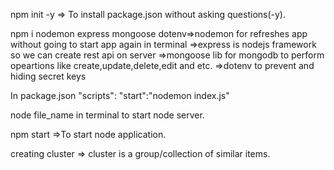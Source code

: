 npm init -y => To install package.json without asking questions(-y).

npm i nodemon express mongoose dotenv=>nodemon for refreshes app without going to start app again in terminal
                                    =>express is nodejs framework so we can create rest api on server
                                    =>mongoose lib for mongodb to perform opeartions like create,update,delete,edit and etc.
                                    =>dotenv to prevent and hiding secret keys

In package.json
"scripts":
"start":"nodemon index.js"

node file_name in terminal to start node server.

npm start =>To start node application.

creating cluster => cluster is a group/collection of similar items.